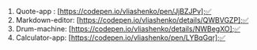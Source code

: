 1. Quote-app : [https://codepen.io/vliashenko/pen/JjBZJPv];✅
2. Markdown-editor: [https://codepen.io/vliashenko/details/QWBVGZP];✅
3. Drum-machine: [https://codepen.io/vliashenko/details/NWBegXO];✅
4. Calculator-app: [https://codepen.io/vliashenko/pen/LYBqGqr];✅

